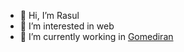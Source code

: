 - 👋 Hi, I’m Rasul
- 👀 I’m interested in web
- 🌱 I’m currently working in <a href="https://gomediran.com/">Gomediran</a>

<!---
Rasulge/Rasulge is a ✨ special ✨ repository because its `README.md` (this file) appears on your GitHub profile.
You can click the Preview link to take a look at your changes.
--->
